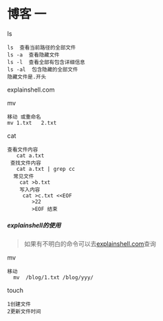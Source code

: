 # 博客 一

Is

```
ls  查看当前路径的全部文件
ls -a  查看隐藏文件
ls -l  查看全部有包含详细信息
ls -al  包含隐藏的全部文件
隐藏文件是.开头
```

explainshell.com

mv

```
移动 或重命名
mv 1.txt   2.txt

```

cat

```
查看文件内容
   cat a.txt
 查找文件内容
   cat a.txt | grep cc
  常见文件
    cat >b.txt  
    写入内容
     cat >c.txt <<EOF
        >22
        >EOF 结束
```

##### explainshell的使用

> 如果有不明白的命令可以去[explainshell.com](https://explainshell.com/explain?cmd=ls+-lrt)查询

mv

```
移动
  mv  /blog/1.txt /blog/yyy/
```

touch

```
1创建文件
2更新文件时间
```

